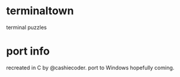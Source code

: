 # terminaltown
terminal puzzles
# port info
recreated in C by @cashiecoder. port to Windows hopefully coming.

